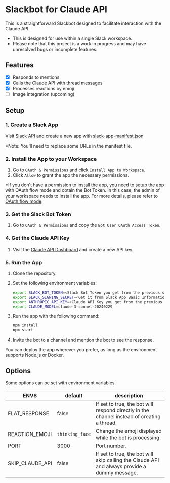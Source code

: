 # Slackbot for Claude API

This is a straightforward Slackbot designed to facilitate interaction with the Claude API.

- This is designed for use within a single Slack workspace.
- Please note that this project is a work in progress and may have unresolved bugs or incomplete features.

## Features

- [x] Responds to mentions
- [x] Calls the Claude API with thread messages
- [x] Processes reactions by emoji
- [ ] Image integration (upcoming)

## Setup

### 1. Create a Slack App

Visit [Slack API](https://api.slack.com/apps) and create a new app with [slack-app-manifest.json](https://github.com/satetsu888/slackbot-for-claude/blob/main/slack-app-manifest.json)

*Note: You'll need to replace some URLs in the manifest file.

### 2. Install the App to your Workspace

1. Go to `OAuth & Permissions` and click `Install App to Workspace`.
2. Click `Allow` to grant the app the necessary permissions.

*If you don't have a permission to install the app, you need to setup the app with OAuth flow mode and obtain the Bot Token. In this case, the admin of your workspace needs to install the app. For more details, please refer to [OAuth flow mode](#).

### 3. Get the Slack Bot Token

1. Go to `OAuth & Permissions` and copy the `Bot User OAuth Access Token`.

### 4. Get the Claude API Key

1. Visit the [Claude API Dashboard](https://console.anthropic.com/) and create a new API key.

### 5. Run the App

1. Clone the repository.
2. Set the following environment variables:

    ```bash
    export SLACK_BOT_TOKEN=<Slack Bot Token you get from the previous step>
    export SLACK_SIGNING_SECRET=<Get it from Slack App Basic Information>
    export ANTHROPIC_API_KEY=<Claude API Key you get from the previous step>
    export CLAUDE_MODEL=claude-3-sonnet-20240229
    ```

3. Run the app with the following command:

    ```bash
    npm install
    npm start
    ```

4. Invite the bot to a channel and mention the bot to see the response.

You can deploy the app wherever you prefer, as long as the environment supports Node.js or Docker.

## Options

Some options can be set with environment variables.

| ENVS | default | description |
| -------- | -------- | -------- |
| FLAT_RESPONSE   | false  | If set to true, the bot will respond directly in the channel instead of creating a thread. |
| REACTION_EMOJI   | `thinking_face` | Change the emoji displayed while the bot is processing. |
| PORT   | 3000   | Port number.  |
| SKIP_CLAUDE_API   | false   | If set to true, the bot will skip calling the Claude API and always provide a dummy message. |
